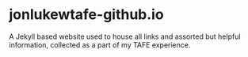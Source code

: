 jonlukewtafe-github.io
==================

A Jekyll based website used to house all links and assorted but helpful information, collected as a part of my TAFE experience.

